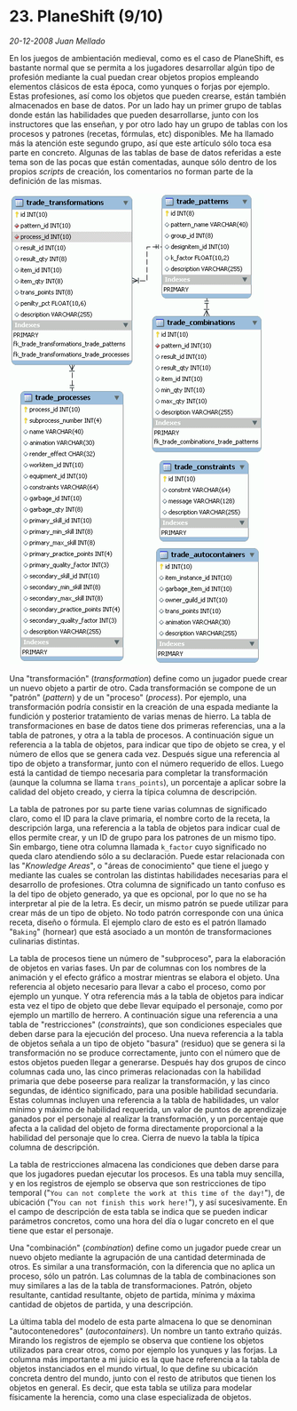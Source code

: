 # 23. PlaneShift (9/10)

_20-12-2008_ _Juan Mellado_

En los juegos de ambientación medieval, como es el caso de PlaneShift, es bastante normal que se permita a los jugadores desarrollar algún tipo de profesión mediante la cual puedan crear objetos propios empleando elementos clásicos de esta época, como yunques o forjas por ejemplo. Estas profesiones, así como los objetos que pueden crearse, están también almacenados en base de datos. Por un lado hay un primer grupo de tablas donde están las habilidades que pueden desarrollarse, junto con los instructores que las enseñan, y por otro lado hay un grupo de tablas con los procesos y patrones (recetas, fórmulas, etc) disponibles. Me ha llamado más la atención este segundo grupo, así que este artículo sólo toca esa parte en concreto. Algunas de las tablas de base de datos referidas a este tema son de las pocas que están comentadas, aunque sólo dentro de los propios _scripts_ de creación, los comentarios no forman parte de la definición de las mismas.

![PlaneShift Database Schema](img/23-plane-shift-trade.png "PlaneShift Database Schema")

Una "transformación" (_transformation_) define como un jugador puede crear un nuevo objeto a partir de otro. Cada transformación se compone de un "patrón" (_pattern_) y de un "proceso" (_process_). Por ejemplo, una transformación podría consistir en la creación de una espada mediante la fundición y posterior tratamiento de varias menas de hierro. La tabla de transformaciones en base de datos tiene dos primeras referencias, una a la tabla de patrones, y otra a la tabla de procesos. A continuación sigue un referencia a la tabla de objetos, para indicar que tipo de objeto se crea, y el número de ellos que se genera cada vez. Después sigue una referencia al tipo de objeto a transformar, junto con el número requerido de ellos. Luego está la cantidad de tiempo necesaria para completar la transformación (aunque la columna se llama ```trans_points```), un porcentaje a aplicar sobre la calidad del objeto creado, y cierra la típica columna de descripción.

La tabla de patrones por su parte tiene varias columnas de significado claro, como el ID para la clave primaria, el nombre corto de la receta, la descripción larga, una referencia a la tabla de objetos para indicar cual de ellos permite crear, y un ID de grupo para los patrones de un mismo tipo. Sin embargo, tiene otra columna llamada ```k_factor``` cuyo significado no queda claro atendiendo sólo a su declaración. Puede estar relacionada con las "_Knowledge Areas_", o "áreas de conocimiento" que tiene el juego y mediante las cuales se controlan las distintas habilidades necesarias para el desarrollo de profesiones. Otra columna de significado un tanto confuso es la del tipo de objeto generado, ya que es opcional, por lo que no se ha interpretar al pie de la letra. Es decir, un mismo patrón se puede utilizar para crear más de un tipo de objeto. No todo patrón corresponde con una única receta, diseño o fórmula. El ejemplo claro de esto es el patrón llamado "```Baking```" (hornear) que está asociado a un montón de transformaciones culinarias distintas.

La tabla de procesos tiene un número de "subproceso", para la elaboración de objetos en varias fases. Un par de columnas con los nombres de la animación y el efecto gráfico a mostrar mientras se elabora el objeto. Una referencia al objeto necesario para llevar a cabo el proceso, como por ejemplo un yunque. Y otra referencia más a la tabla de objetos para indicar esta vez el tipo de objeto que debe llevar equipado el personaje, como por ejemplo un martillo de herrero. A continuación sigue una referencia a una tabla de "restricciones" (_constraints_), que son condiciones especiales que deben darse para la ejecución del proceso. Una nueva referencia a la tabla de objetos señala a un tipo de objeto "basura" (residuo) que se genera si la transformación no se produce correctamente, junto con el número que de estos objetos pueden llegar a generarse. Después hay dos grupos de cinco columnas cada uno, las cinco primeras relacionadas con la habilidad primaria que debe poseerse para realizar la transformación, y las cinco segundas, de idéntico significado, para una posible habilidad secundaria. Estas columnas incluyen una referencia a la tabla de habilidades, un valor mínimo y máximo de habilidad requerida, un valor de puntos de aprendizaje ganados por el personaje al realizar la transformación, y un porcentaje que afecta a la calidad del objeto de forma directamente proporcional a la habilidad del personaje que lo crea. Cierra de nuevo la tabla la típica columna de descripción.

La tabla de restricciones almacena las condiciones que deben darse para que los jugadores puedan ejecutar los procesos. Es una tabla muy sencilla, y en los registros de ejemplo se observa que son restricciones de tipo temporal ("```You can not complete the work at this time of the day!```"), de ubicación ("```You can not finish this work here!```"), y así sucesivamente. En el campo de descripción de esta tabla se indica que se pueden indicar parámetros concretos, como una hora del día o lugar concreto en el que tiene que estar el personaje.

Una "combinación" (_combination_) define como un jugador puede crear un nuevo objeto mediante la agrupación de una cantidad determinada de otros. Es similar a una transformación, con la diferencia que no aplica un proceso, sólo un patrón. Las columnas de la tabla de combinaciones son muy similares a las de la tabla de transformaciones. Patrón, objeto resultante, cantidad resultante, objeto de partida, mínima y máxima cantidad de objetos de partida, y una descripción.

La última tabla del modelo de esta parte almacena lo que se denominan "autocontenedores" (_autocontainers_). Un nombre un tanto extraño quizás. Mirando los registros de ejemplo se observa que contiene los objetos utilizados para crear otros, como por ejemplo los yunques y las forjas. La columna más importante a mi juicio es la que hace referencia a la tabla de objetos instanciados en el mundo virtual, lo que define su ubicación concreta dentro del mundo, junto con el resto de atributos que tienen los objetos en general. Es decir, que esta tabla se utiliza para modelar físicamente la herencia, como una clase especializada de objetos.
